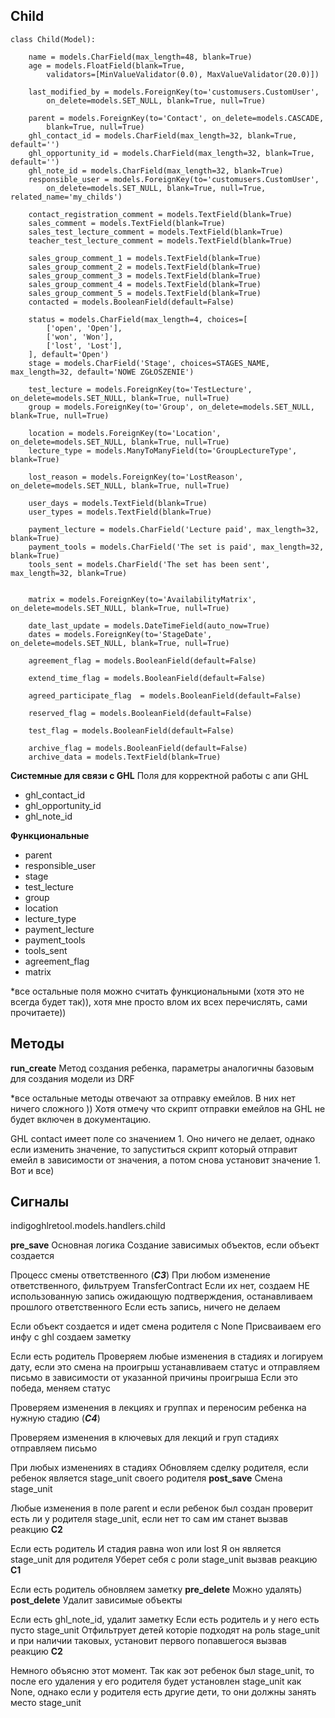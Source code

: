    ## Child
   
    class Child(Model):
    
        name = models.CharField(max_length=48, blank=True)
        age = models.FloatField(blank=True,
            validators=[MinValueValidator(0.0), MaxValueValidator(20.0)])
    
        last_modified_by = models.ForeignKey(to='customusers.CustomUser',
            on_delete=models.SET_NULL, blank=True, null=True)
    
        parent = models.ForeignKey(to='Contact', on_delete=models.CASCADE,
            blank=True, null=True)
        ghl_contact_id = models.CharField(max_length=32, blank=True, default='')
        ghl_opportunity_id = models.CharField(max_length=32, blank=True, default='')
        ghl_note_id = models.CharField(max_length=32, blank=True)
        responsible_user = models.ForeignKey(to='customusers.CustomUser',
            on_delete=models.SET_NULL, blank=True, null=True, related_name='my_childs')
    
        contact_registration_comment = models.TextField(blank=True)
        sales_comment = models.TextField(blank=True)
        sales_test_lecture_comment = models.TextField(blank=True)
        teacher_test_lecture_comment = models.TextField(blank=True)
    
        sales_group_comment_1 = models.TextField(blank=True)
        sales_group_comment_2 = models.TextField(blank=True)
        sales_group_comment_3 = models.TextField(blank=True)
        sales_group_comment_4 = models.TextField(blank=True)
        sales_group_comment_5 = models.TextField(blank=True)
        contacted = models.BooleanField(default=False)
    
        status = models.CharField(max_length=4, choices=[
            ['open', 'Open'],
            ['won', 'Won'],
            ['lost', 'Lost'],
        ], default='Open')
        stage = models.CharField('Stage', choices=STAGES_NAME, max_length=32, default='NOWE ZGŁOSZENIE')
    
        test_lecture = models.ForeignKey(to='TestLecture', on_delete=models.SET_NULL, blank=True, null=True)
        group = models.ForeignKey(to='Group', on_delete=models.SET_NULL, blank=True, null=True)
    
        location = models.ForeignKey(to='Location', on_delete=models.SET_NULL, blank=True, null=True)
        lecture_type = models.ManyToManyField(to='GroupLectureType', blank=True)
    
        lost_reason = models.ForeignKey(to='LostReason', on_delete=models.SET_NULL, blank=True, null=True)
    
        user_days = models.TextField(blank=True)
        user_types = models.TextField(blank=True)
    
        payment_lecture = models.CharField('Lecture paid', max_length=32, blank=True)
        payment_tools = models.CharField('The set is paid', max_length=32, blank=True)
        tools_sent = models.CharField('The set has been sent', max_length=32, blank=True)
    

        matrix = models.ForeignKey(to='AvailabilityMatrix', on_delete=models.SET_NULL, blank=True, null=True)

        date_last_update = models.DateTimeField(auto_now=True)
        dates = models.ForeignKey(to='StageDate', on_delete=models.SET_NULL, blank=True, null=True)

        agreement_flag = models.BooleanField(default=False)

        extend_time_flag = models.BooleanField(default=False)

        agreed_participate_flag  = models.BooleanField(default=False)

        reserved_flag = models.BooleanField(default=False)

        test_flag = models.BooleanField(default=False)

        archive_flag = models.BooleanField(default=False)
        archive_data = models.TextField(blank=True)


 **Системные для связи с GHL**
 Поля для корректной работы с апи GHL
 
 - ghl_contact_id
 - ghl_opportunity_id
 - ghl_note_id

 **Функциональные**
 - parent
 - responsible_user
 - stage
 - test_lecture
 - group
 - location
 - lecture_type
 - payment_lecture
 - payment_tools
 - tools_sent
 - agreement_flag
 - matrix

*все остальные поля можно считать функциональными (хотя это не всегда будет так)), хотя мне просто влом их всех перечислять, сами прочитаете))

## Методы
**run_create**
Метод создания ребенка, параметры аналогичны базовым для создания модели из DRF

*все остальные методы отвечают за отправку емейлов. В них нет ничего сложного ))
Хотя отмечу что скрипт отправки емейлов на GHL не будет включен в документацию.

GHL contact имеет поле со значением 1. Оно ничего не делает, однако если изменить значение, то запуститься скрипт который отправит емейл в зависимости от значения, а потом снова установит значение 1. Вот и все)

## Сигналы
 indigoghlretool.models.handlers.child

**pre_save**
Основная логика
Создание зависимых объектов, если объект создается

Процесс смены ответственного (***C3***)
При любом изменение ответственного, фильтруем TransferContract
Если их нет, создаем НЕ использованную запись ожидающую подтверждения, останавливаем прошлого ответственного
Если есть запись, ничего не делаем 

Если объект создается и идет смена родителя с None
Присваиваем его инфу с ghl
создаем заметку

Если есть родитель
Проверяем любые изменения в стадиях и логируем дату, если это смена на проигрыш
устанавливаем статус и отправляем письмо в зависимости от указанной причины проигрыша
Если это победа, меняем статус

Проверяем изменения в лекциях и группах и переносим ребенка на нужную стадию (***C4***)

Проверяем изменения в ключевых для лекций и груп стадиях
отправляем письмо

При любых изменениях в стадиях
Обновляем сделку родителя, если ребенок является stage_unit своего родителя
**post_save**
Смена stage_unit

Любые изменения в поле parent и если ребенок был создан
проверит есть ли у родителя stage_unit, если нет то сам им станет вызвав реакцию **C2**

Если есть родитель
И стадия равна won или lost
Я он является stage_unit для родителя
Уберет себя с роли stage_unit вызвав реакцию **C1**

Если есть родитель
обновляем заметку
**pre_delete**
Можно удалять)
**post_delete**
Удалит зависимые объекты

Если есть ghl_note_id, удалит заметку
Если есть родитель и у него есть пусто stage_unit
Отфильтрует детей которіе подходят на роль stage_unit и при наличии таковых, установит первого попавшегося вызвав реакцию **C2**

Немного объясню этот момент. Так как эот ребенок был stage_unit, то после его удаления у его родителя будет установлен stage_unit как None, однако если у родителя есть другие дети, то они должны занять место stage_unit

